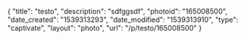 {
    "title": "testo",
    "description": "sdfggsdf",
    "photoid": "165008500",
    "date_created": "1539313293",
    "date_modified": "1539313910",
    "type": "captivate",
    "layout": "photo",
    "url": "\/p\/testo\/165008500"
}